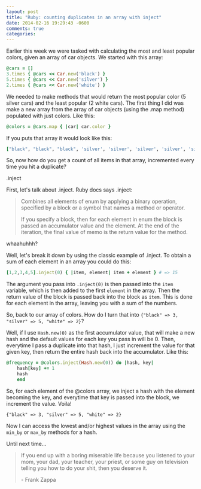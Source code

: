 ```yaml
---
layout: post
title: "Ruby: counting duplicates in an array with inject"
date: 2014-02-16 19:29:43 -0600
comments: true
categories:
---
```


Earlier this week we were tasked with calculating the most and least popular colors, given an array of car objects. <!-- more -->We started with this array:

```ruby
@cars = []
3.times { @cars << Car.new('black') }
5.times { @cars << Car.new('silver') }
2.times { @cars << Car.new('white') }
```

We needed to make methods that would return the most popular color (5 silver cars) and the least popular (2 white cars). The first thing I did was make a new array from the array of car objects (using the .map method) populated with just colors. Like this:

```ruby
@colors = @cars.map { |car| car.color }
```
If you puts that array it would look like this:
```ruby
["black", "black", "black", 'silver', 'silver', 'silver', 'silver', 'silver', "white", "white"]
```

So, now how do you get a count of all items in that array, incremented every time you hit a duplicate?

.inject

First, let's talk about .inject. Ruby docs says .inject:
>Combines all elements of enum by applying a binary operation, specified by a block or a symbol that names a method or operator.
>
>If you specify a block, then for each element in enum the block is passed an accumulator value and the element. At the end of the iteration, the final value of memo is the return value for the method.

whaahuhhh?

Well, let's break it down by using the classic example of .inject. To obtain a sum of each element in an array you could do this:
```ruby
[1,2,3,4,5].inject(0) { |item, element| item + element } # => 15
```
The argument you pass into <code>.inject(0)</code> is then passed into the <code>item</code> variable, which is then added to the first <code>element</code> in the array. Then the return value of the block is passed back into the block as <code>item</code>. This is done for each element in the array, leaving you with a sum of the numbers.

So, back to our array of colors. How do I turn that into <code>{"black" => 3, "silver" => 5, "white" => 2}</code>?

Well, if I use <code>Hash.new(0)</code> as the first accumulator value, that will make a new hash and the default values for each key you pass in will be 0. Then, everytime I pass a duplicate into that hash, I just increment the value for that given key, then return the entire hash back into the accumulator. Like this:

```ruby
@frequency = @colors.inject(Hash.new(0)) do |hash, key|
    hash[key] += 1
    hash
    end
```

So, for each element of the @colors array, we inject a hash with the element becoming the key, and everytime that key is passed into the block, we increment the value. Voila!
```
{"black" => 3, "silver" => 5, "white" => 2}
```
Now I can access the lowest and/or highest values in the array using the <code>min_by</code> or <code>max_by</code> methods for a hash.

Until next time...

>If you end up with a boring miserable life because you listened to your mom, your dad, your teacher, your priest, or some guy on television telling you how to do your shit, then you deserve it.
>
> \- Frank Zappa




